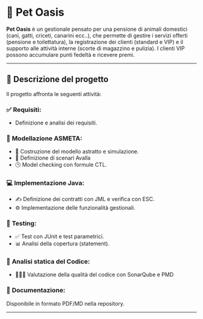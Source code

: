 
# 🐾 Pet Oasis

**Pet Oasis** è un gestionale pensato per una pensione di animali domestici (cani, gatti, criceti, canarini ecc..), che permette di gestire i servizi offerti (pensione e toilettatura), la registrazione dei clienti (standard e VIP) e il supporto alle attività interne (scorte di magazzino e pulizia). 
I clienti VIP possono accumulare punti fedeltà e ricevere premi.

---

## 📌 Descrizione del progetto
Il progetto affronta le seguenti attività:

### ✅ **Requisiti**: 

  * Definizione e analisi dei requisiti.

### 🧠 **Modellazione ASMETA**: 

  * 🤖 Costruzione del modello astratto e simulazione.
  * 📝 Definizione di scenari Avalla 
  * 🕒 Model checking con formule CTL.

### 💻 **Implementazione Java**:

  * ✍️ Definizione dei contratti con JML e verifica con ESC.
  * ⚙️ Implementazione delle funzionalità gestionali.

### 🧪 **Testing**:

  * ✅ Test con JUnit e test parametrici.
  * 📊 Analisi della copertura (statement).

### 🧬 **Analisi statica del Codice**: 

  * 👨🏼‍💻 Valutazione della qualità del codice con SonarQube e PMD

### 📂 **Documentazione**: 
Disponibile in formato PDF/MD nella repository.

---

